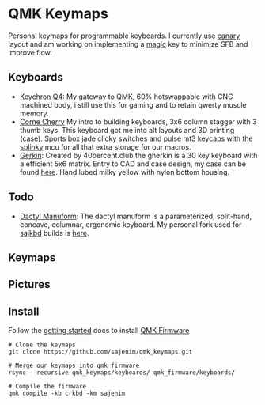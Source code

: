 # QMK Keymaps

Personal keymaps for programmable keyboards. I currently use [canary](https://github.com/Apsu/Canary) layout and am working on implementing a [magic](https://github.com/Ikcelaks/keyboard_layouts/blob/main/magic_sturdy/magic_sturdy.md) key to minimize SFB and improve flow.

## Keyboards
- [Keychron Q4](https://www.keychron.com/products/keychron-q4-qmk-via-custom-mechanical-keyboard):
My gateway to QMK, 60% hotswappable with CNC machined body, i still use this for gaming and to retain qwerty muscle memory.
- [Corne Cherry](https://github.com/foostan/crkbd)
My intro to building keyboards, 3x6 column stagger with 3 thumb keys. This keyboard got me into alt layouts and 3D printing (case). Sports box jade clicky switches and pulse mt3 keycaps with the [splinky](https://github.com/plut0nium/0xB2) mcu for all that extra storage for our macros.
- [Gerkin](https://www.40percent.club/2016/11/gherkin.html):
Created by 40percent.club the gherkin is a 30 key keyboard with a efficient 5x6 matrix. Entry to CAD and case design, my case can be found [here](https://www.printables.com/model/824013-pcb-mount-gherkin-keyboard-case). Hand lubed milky yellow with nylon bottom housing.

## Todo
- [Dactyl Manuform](https://github.com/tshort/dactyl-keyboard):
The dactyl manuform is a parameterized, split-hand, concave, columnar, ergonomic keyboard. My personal fork used for [sajkbd](https://sajkbd.io) builds is [here](https://git.sajenim.dev/jasmine/dactyl-manuform).

## Keymaps

## Pictures

## Install
Follow the [getting started](https://docs.qmk.fm/#/newbs_getting_started) docs to install [QMK Firmware](https://docs.qmk.fm/#/)

    # Clone the keymaps
    git clone https://github.com/sajenim/qmk_keymaps.git
    
    # Merge our keymaps into qmk_firmware
    rsync --recursive qmk_keymaps/keyboards/ qmk_firmware/keyboards/

    # Compile the firmware
    qmk compile -kb crkbd -km sajenim
